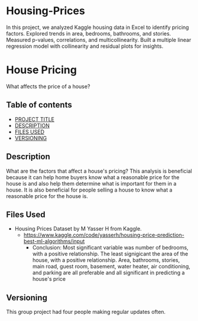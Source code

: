 # Housing-Prices
In this project, we analyzed Kaggle housing data in Excel to identify pricing factors. Explored trends in area, bedrooms, bathrooms, and stories. Measured p-values, correlations, and multicollinearity. Built a multiple linear regression model with collinearity and residual plots for insights.


# House Pricing

What affects the price of a house?

## Table of contents

- [PROJECT TITLE](#Project-Title)
- [DESCRIPTION](#Description)
- [FILES USED](#files-used)
- [VERSIONING](#versioning)

## Description

What are the factors that affect a house's pricing? This analysis is beneficial because it can help home buyers know what a reasonable price for the house is and also help them determine what is important for them in a house. It is also beneficial for people selling a house to know what a reasonable price for the house is.  

## Files Used

* Housing Prices Dataset by M Yasser H from Kaggle. 
  * https://www.kaggle.com/code/yasserh/housing-price-prediction-best-ml-algorithms/input 
    * Conclusion: Most significant variable was number of bedrooms, with a positive relationship. The least signigicant the area of the house, with a positive relationship. Area, bathrooms, stories, main road, guest room, basement, water heater, air conditioning, and parking are all preferable and all significant in predicting a house's price

## Versioning
This group project had four people making regular updates often.
